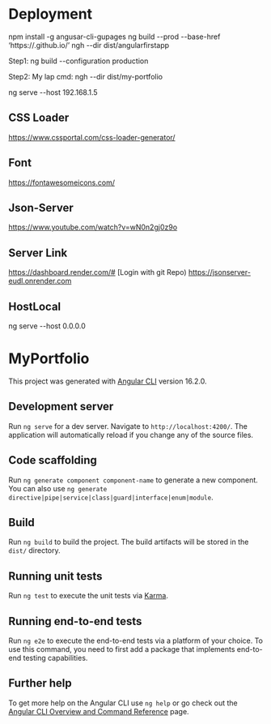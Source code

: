 # Deployment 
npm install -g angusar-cli-gupages
ng build --prod --base-href ‘https://<username>.github.io/<repo>’
ngh --dir dist/angularfirstapp

Step1: ng build --configuration production

Step2: My lap cmd: ngh --dir dist/my-portfolio

ng serve --host 192.168.1.5

## CSS Loader
https://www.cssportal.com/css-loader-generator/

## Font
https://fontawesomeicons.com/

## Json-Server
https://www.youtube.com/watch?v=wN0n2gj0z9o

## Server Link
https://dashboard.render.com/# [Login with git Repo)
https://jsonserver-eudl.onrender.com

## HostLocal
ng serve --host 0.0.0.0

# MyPortfolio

This project was generated with [Angular CLI](https://github.com/angular/angular-cli) version 16.2.0.

## Development server

Run `ng serve` for a dev server. Navigate to `http://localhost:4200/`. The application will automatically reload if you change any of the source files.

## Code scaffolding

Run `ng generate component component-name` to generate a new component. You can also use `ng generate directive|pipe|service|class|guard|interface|enum|module`.

## Build

Run `ng build` to build the project. The build artifacts will be stored in the `dist/` directory.

## Running unit tests

Run `ng test` to execute the unit tests via [Karma](https://karma-runner.github.io).

## Running end-to-end tests

Run `ng e2e` to execute the end-to-end tests via a platform of your choice. To use this command, you need to first add a package that implements end-to-end testing capabilities.

## Further help

To get more help on the Angular CLI use `ng help` or go check out the [Angular CLI Overview and Command Reference](https://angular.io/cli) page.
